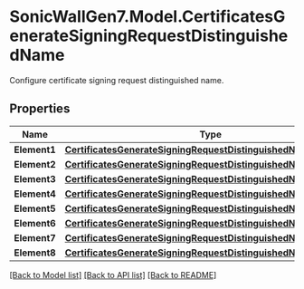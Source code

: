 # SonicWallGen7.Model.CertificatesGenerateSigningRequestDistinguishedName
Configure certificate signing request distinguished name.

## Properties

Name | Type | Description | Notes
------------ | ------------- | ------------- | -------------
**Element1** | [**CertificatesGenerateSigningRequestDistinguishedNameElement1**](CertificatesGenerateSigningRequestDistinguishedNameElement1.md) |  | [optional] 
**Element2** | [**CertificatesGenerateSigningRequestDistinguishedNameElement2**](CertificatesGenerateSigningRequestDistinguishedNameElement2.md) |  | [optional] 
**Element3** | [**CertificatesGenerateSigningRequestDistinguishedNameElement3**](CertificatesGenerateSigningRequestDistinguishedNameElement3.md) |  | [optional] 
**Element4** | [**CertificatesGenerateSigningRequestDistinguishedNameElement4**](CertificatesGenerateSigningRequestDistinguishedNameElement4.md) |  | [optional] 
**Element5** | [**CertificatesGenerateSigningRequestDistinguishedNameElement5**](CertificatesGenerateSigningRequestDistinguishedNameElement5.md) |  | [optional] 
**Element6** | [**CertificatesGenerateSigningRequestDistinguishedNameElement6**](CertificatesGenerateSigningRequestDistinguishedNameElement6.md) |  | [optional] 
**Element7** | [**CertificatesGenerateSigningRequestDistinguishedNameElement7**](CertificatesGenerateSigningRequestDistinguishedNameElement7.md) |  | [optional] 
**Element8** | [**CertificatesGenerateSigningRequestDistinguishedNameElement8**](CertificatesGenerateSigningRequestDistinguishedNameElement8.md) |  | [optional] 

[[Back to Model list]](../README.md#documentation-for-models) [[Back to API list]](../README.md#documentation-for-api-endpoints) [[Back to README]](../README.md)

